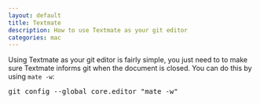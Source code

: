 ```yaml
---
layout: default
title: Textmate
description: How to use Textmate as your git editor
categories: mac
---
```


Using Textmate as your git editor is fairly simple, you just need to to make sure Textmate informs git when the document is closed.  You can do this by using `mate -w`:

<pre class="terminal">git config --global core.editor "mate -w"</pre>

